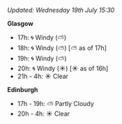 *Updated: Wednesday 19th July 15:30*

**Glasgow**

* 17h: :cyclone: Windy (:partly_sunny:)
* 18h: :cyclone: Windy (:partly_sunny:) [:partly_sunny: as of 17h]
* 19h: :cyclone: Windy (:partly_sunny:)
* 20h: :cyclone: Windy (:sunny:) [:sunny: as of 16h]
* 21h - 4h: :sunny: Clear

**Edinburgh**

* 17h - 19h: :partly_sunny: Partly Cloudy
* 20h - 4h: :sunny: Clear

